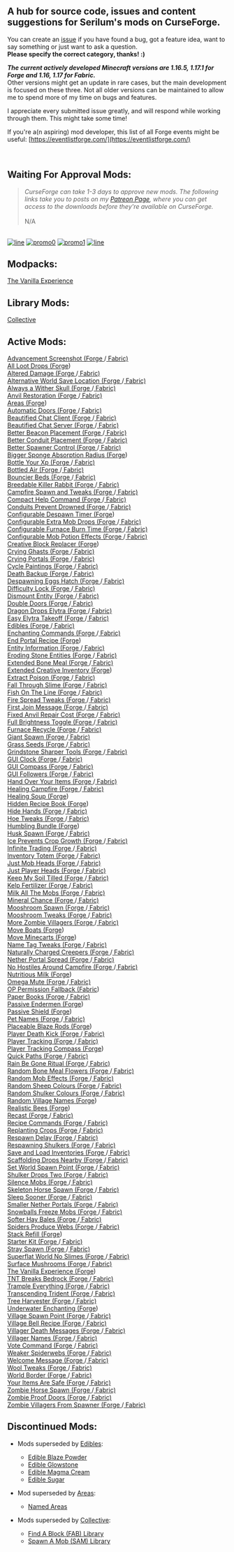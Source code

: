 ## A hub for source code, issues and content suggestions for Serilum's mods on CurseForge.
You can create an [issue](https://github.com/ricksouth/serilum-mc-mods/issues/new/choose) if you have found a bug, got a feature idea, want to say something or just want to ask a question.<br>**Please specify the correct category, thanks! :)**

**_The current actively developed Minecraft versions are 1.16.5, 1.17.1 for Forge and 1.16, 1.17 for Fabric._**\
Other versions might get an update in rare cases, but the main development is focused on these three. Not all older versions can be maintained to allow me to spend more of my time on bugs and features.

I appreciate every submitted issue greatly, and will respond while working through them. This might take some time!

If you're a(n aspiring) mod developer, this list of all Forge events might be useful: [https://eventlistforge.com/](https://eventlistforge.com/)

‎

## Waiting For Approval Mods:
> <em>CurseForge can take 1-3 days to approve new mods. The following links take you to posts on my [Patreon Page](https://patreon.com/ricksouth), where you can get access to the downloads before they're available on CurseForge.</em>\
\
N/A

 
‎\
[![line](https://github.com/ricksouth/serilum-mc-mods/raw/master/description/line.jpg)](#)
[![promo0](https://github.com/ricksouth/serilum-mc-mods/raw/master/description/BisectHosting/promo0.jpg)](https://bisecthosting.com/serilum)
[![promo1](https://github.com/ricksouth/serilum-mc-mods/raw/master/description/BisectHosting/promo1.jpg)](https://github.com/ricksouth/serilum-mc-mods/wiki/Dedicated-Minecraft-Server)
[![line](https://github.com/ricksouth/serilum-mc-mods/raw/master/description/Patreon/patrons.jpg)](#)



## Modpacks:
[The Vanilla Experience](https://curseforge.com/minecraft/modpacks/the-vanilla-experience)

## Library Mods:
[Collective](https://curseforge.com/minecraft/mc-mods/collective)

## Active Mods:
[Advancement Screenshot (Forge ](https://curseforge.com/minecraft/mc-mods/advancement-screenshot)/[ Fabric)](https://curseforge.com/minecraft/mc-mods/advancement-screenshot-fabric)\
[All Loot Drops (Forge](https://curseforge.com/minecraft/mc-mods/all-loot-drops))\
[Altered Damage (Forge ](https://curseforge.com/minecraft/mc-mods/altered-damage)/[ Fabric)](https://curseforge.com/minecraft/mc-mods/altered-damage-fabric)\
[Alternative World Save Location (Forge ](https://curseforge.com/minecraft/mc-mods/alternative-world-save-location)/[ Fabric)](https://curseforge.com/minecraft/mc-mods/alternative-world-save-location-fabric)\
[Always a Wither Skull (Forge ](https://curseforge.com/minecraft/mc-mods/always-a-wither-skull)/[ Fabric)](https://curseforge.com/minecraft/mc-mods/always-a-wither-skull-fabric)\
[Anvil Restoration (Forge ](https://curseforge.com/minecraft/mc-mods/anvil-restoration)/[ Fabric)](https://curseforge.com/minecraft/mc-mods/anvil-restoration-fabric)\
[Areas (Forge](https://curseforge.com/minecraft/mc-mods/areas))\
[Automatic Doors (Forge ](https://curseforge.com/minecraft/mc-mods/automatic-doors)/[ Fabric)](https://curseforge.com/minecraft/mc-mods/automatic-doors-fabric)\
[Beautified Chat Client (Forge ](https://curseforge.com/minecraft/mc-mods/beautified-chat-client)/[ Fabric)](https://curseforge.com/minecraft/mc-mods/beautified-chat-client-fabric)\
[Beautified Chat Server (Forge ](https://curseforge.com/minecraft/mc-mods/beautified-chat-server)/[ Fabric)](https://curseforge.com/minecraft/mc-mods/beautified-chat-server-fabric)\
[Better Beacon Placement (Forge ](https://curseforge.com/minecraft/mc-mods/better-beacon-placement)/[ Fabric)](https://curseforge.com/minecraft/mc-mods/better-beacon-placement-fabric)\
[Better Conduit Placement (Forge ](https://curseforge.com/minecraft/mc-mods/better-conduit-placement)/[ Fabric)](https://curseforge.com/minecraft/mc-mods/better-conduit-placement-fabric)\
[Better Spawner Control (Forge ](https://curseforge.com/minecraft/mc-mods/better-spawner-control)/[ Fabric)](https://curseforge.com/minecraft/mc-mods/better-spawner-control-fabric)\
[Bigger Sponge Absorption Radius (Forge](https://curseforge.com/minecraft/mc-mods/bigger-sponge-absorption-radius))\
[Bottle Your Xp (Forge ](https://curseforge.com/minecraft/mc-mods/bottle-your-xp)/[ Fabric)](https://curseforge.com/minecraft/mc-mods/bottle-your-xp-fabric)\
[Bottled Air (Forge ](https://curseforge.com/minecraft/mc-mods/bottled-air)/[ Fabric)](https://curseforge.com/minecraft/mc-mods/bottled-air-fabric)\
[Bouncier Beds (Forge ](https://curseforge.com/minecraft/mc-mods/bouncier-beds)/[ Fabric)](https://curseforge.com/minecraft/mc-mods/bouncier-beds-fabric)\
[Breedable Killer Rabbit (Forge ](https://curseforge.com/minecraft/mc-mods/breedable-killer-rabbit)/[ Fabric)](https://curseforge.com/minecraft/mc-mods/breedable-killer-rabbit-fabric)\
[Campfire Spawn and Tweaks (Forge ](https://curseforge.com/minecraft/mc-mods/campfire-spawn-and-tweaks)/[ Fabric)](https://curseforge.com/minecraft/mc-mods/campfire-spawn-and-tweaks-fabric)\
[Compact Help Command (Forge ](https://curseforge.com/minecraft/mc-mods/compact-help-command)/[ Fabric)](https://curseforge.com/minecraft/mc-mods/compact-help-command-fabric)\
[Conduits Prevent Drowned (Forge ](https://curseforge.com/minecraft/mc-mods/conduits-prevent-drowned)/[ Fabric)](https://curseforge.com/minecraft/mc-mods/conduits-prevent-drowned-fabric)\
[Configurable Despawn Timer (Forge](https://curseforge.com/minecraft/mc-mods/configurable-despawn-timer))\
[Configurable Extra Mob Drops (Forge ](https://curseforge.com/minecraft/mc-mods/configurable-extra-mob-drops)/[ Fabric)](https://curseforge.com/minecraft/mc-mods/configurable-extra-mob-drops-fabric)\
[Configurable Furnace Burn Time (Forge ](https://curseforge.com/minecraft/mc-mods/configurable-furnace-burn-time)/[ Fabric)](https://curseforge.com/minecraft/mc-mods/configurable-furnace-burn-time-fabric)\
[Configurable Mob Potion Effects (Forge ](https://curseforge.com/minecraft/mc-mods/configurable-mob-potion-effects)/[ Fabric)](https://curseforge.com/minecraft/mc-mods/configurable-mob-potion-effects-fabric)\
[Creative Block Replacer (Forge](https://curseforge.com/minecraft/mc-mods/creative-block-replacer))\
[Crying Ghasts (Forge ](https://curseforge.com/minecraft/mc-mods/crying-ghasts)/[ Fabric)](https://curseforge.com/minecraft/mc-mods/crying-ghasts-fabric)\
[Crying Portals (Forge ](https://curseforge.com/minecraft/mc-mods/crying-portals)/[ Fabric)](https://curseforge.com/minecraft/mc-mods/crying-portals-fabric)\
[Cycle Paintings (Forge ](https://curseforge.com/minecraft/mc-mods/cycle-paintings)/[ Fabric)](https://curseforge.com/minecraft/mc-mods/cycle-paintings-fabric)\
[Death Backup (Forge ](https://curseforge.com/minecraft/mc-mods/death-backup)/[ Fabric)](https://curseforge.com/minecraft/mc-mods/death-backup-fabric)\
[Despawning Eggs Hatch (Forge ](https://curseforge.com/minecraft/mc-mods/despawning-eggs-hatch)/[ Fabric)](https://curseforge.com/minecraft/mc-mods/despawning-eggs-hatch-fabric)\
[Difficulty Lock (Forge ](https://curseforge.com/minecraft/mc-mods/difficulty-lock)/[ Fabric)](https://curseforge.com/minecraft/mc-mods/difficulty-lock-fabric)\
[Dismount Entity (Forge ](https://curseforge.com/minecraft/mc-mods/dismount-entity)/[ Fabric)](https://curseforge.com/minecraft/mc-mods/dismount-entity-fabric)\
[Double Doors (Forge ](https://curseforge.com/minecraft/mc-mods/double-doors)/[ Fabric)](https://curseforge.com/minecraft/mc-mods/double-doors-fabric)\
[Dragon Drops Elytra (Forge ](https://curseforge.com/minecraft/mc-mods/dragon-drops-elytra)/[ Fabric)](https://curseforge.com/minecraft/mc-mods/dragon-drops-elytra-fabric)\
[Easy Elytra Takeoff (Forge ](https://curseforge.com/minecraft/mc-mods/easy-elytra-takeoff)/[ Fabric)](https://curseforge.com/minecraft/mc-mods/easy-elytra-takeoff-fabric)\
[Edibles (Forge ](https://curseforge.com/minecraft/mc-mods/edibles)/[ Fabric)](https://curseforge.com/minecraft/mc-mods/edibles-fabric)\
[Enchanting Commands (Forge ](https://curseforge.com/minecraft/mc-mods/enchanting-commands)/[ Fabric)](https://curseforge.com/minecraft/mc-mods/enchanting-commands-fabric)\
[End Portal Recipe (Forge](https://curseforge.com/minecraft/mc-mods/end-portal-recipe))\
[Entity Information (Forge ](https://curseforge.com/minecraft/mc-mods/entity-information)/[ Fabric)](https://curseforge.com/minecraft/mc-mods/entity-information-fabric)\
[Eroding Stone Entities (Forge ](https://curseforge.com/minecraft/mc-mods/eroding-stone-entities)/[ Fabric)](https://curseforge.com/minecraft/mc-mods/eroding-stone-entities-fabric)\
[Extended Bone Meal (Forge ](https://curseforge.com/minecraft/mc-mods/extended-bone-meal)/[ Fabric)](https://curseforge.com/minecraft/mc-mods/extended-bone-meal-fabric)\
[Extended Creative Inventory (Forge](https://curseforge.com/minecraft/mc-mods/extended-creative-inventory))\
[Extract Poison (Forge ](https://curseforge.com/minecraft/mc-mods/extract-poison)/[ Fabric)](https://curseforge.com/minecraft/mc-mods/extract-poison-fabric)\
[Fall Through Slime (Forge ](https://curseforge.com/minecraft/mc-mods/fall-through-slime)/[ Fabric)](https://curseforge.com/minecraft/mc-mods/fall-through-slime-fabric)\
[Fish On The Line (Forge ](https://curseforge.com/minecraft/mc-mods/fish-on-the-line)/[ Fabric)](https://curseforge.com/minecraft/mc-mods/fish-on-the-line-fabric)\
[Fire Spread Tweaks (Forge ](https://curseforge.com/minecraft/mc-mods/fire-spread-tweaks)/[ Fabric)](https://curseforge.com/minecraft/mc-mods/fire-spread-tweaks-fabric)\
[First Join Message (Forge ](https://curseforge.com/minecraft/mc-mods/first-join-message)/[ Fabric)](https://curseforge.com/minecraft/mc-mods/first-join-message-fabric)\
[Fixed Anvil Repair Cost (Forge ](https://curseforge.com/minecraft/mc-mods/fixed-anvil-repair-cost)/[ Fabric)](https://curseforge.com/minecraft/mc-mods/fixed-anvil-repair-cost-fabric)\
[Full Brightness Toggle (Forge ](https://curseforge.com/minecraft/mc-mods/full-brightness-toggle)/[ Fabric)](https://curseforge.com/minecraft/mc-mods/full-brightness-toggle-fabric)\
[Furnace Recycle (Forge ](https://curseforge.com/minecraft/mc-mods/furnace-recycle)/[ Fabric)](https://curseforge.com/minecraft/mc-mods/furnace-recycle-fabric)\
[Giant Spawn (Forge ](https://curseforge.com/minecraft/mc-mods/giant-spawn)/[ Fabric)](https://curseforge.com/minecraft/mc-mods/giant-spawn-fabric)\
[Grass Seeds (Forge ](https://curseforge.com/minecraft/mc-mods/grass-seeds)/[ Fabric)](https://curseforge.com/minecraft/mc-mods/grass-seeds-fabric)\
[Grindstone Sharper Tools (Forge ](https://curseforge.com/minecraft/mc-mods/grindstone-sharper-tools)/[ Fabric)](https://curseforge.com/minecraft/mc-mods/grindstone-sharper-tools-fabric)\
[GUI Clock (Forge ](https://curseforge.com/minecraft/mc-mods/gui-clock)/[ Fabric)](https://curseforge.com/minecraft/mc-mods/gui-clock-fabric-version)\
[GUI Compass (Forge ](https://curseforge.com/minecraft/mc-mods/gui-compass)/[ Fabric)](https://curseforge.com/minecraft/mc-mods/gui-compass-fabric-version)\
[GUI Followers (Forge ](https://curseforge.com/minecraft/mc-mods/gui-followers)/[ Fabric)](https://curseforge.com/minecraft/mc-mods/gui-followers-fabric)\
[Hand Over Your Items (Forge ](https://curseforge.com/minecraft/mc-mods/hand-over-your-items)/[ Fabric)](https://curseforge.com/minecraft/mc-mods/hand-over-your-items-fabric)\
[Healing Campfire (Forge ](https://curseforge.com/minecraft/mc-mods/healing-campfire)/[ Fabric)](https://curseforge.com/minecraft/mc-mods/healing-campfire-fabric)\
[Healing Soup (Forge](https://curseforge.com/minecraft/mc-mods/healing-soup))\
[Hidden Recipe Book (Forge](https://curseforge.com/minecraft/mc-mods/hidden-recipe-book))\
[Hide Hands (Forge ](https://curseforge.com/minecraft/mc-mods/hide-hands)/[ Fabric)](https://curseforge.com/minecraft/mc-mods/hide-hands-fabric)\
[Hoe Tweaks (Forge ](https://curseforge.com/minecraft/mc-mods/hoe-tweaks)/[ Fabric)](https://curseforge.com/minecraft/mc-mods/hoe-tweaks-fabric)\
[Humbling Bundle (Forge](https://curseforge.com/minecraft/mc-mods/humbling-bundle))\
[Husk Spawn (Forge ](https://curseforge.com/minecraft/mc-mods/husk-spawn)/[ Fabric)](https://curseforge.com/minecraft/mc-mods/husk-spawn-fabric)\
[Ice Prevents Crop Growth (Forge ](https://curseforge.com/minecraft/mc-mods/ice-prevents-crop-growth)/[ Fabric)](https://curseforge.com/minecraft/mc-mods/ice-prevents-crop-growth-fabric)\
[Infinite Trading (Forge ](https://curseforge.com/minecraft/mc-mods/infinite-trading)/[ Fabric)](https://curseforge.com/minecraft/mc-mods/infinite-trading-fabric)\
[Inventory Totem (Forge ](https://curseforge.com/minecraft/mc-mods/inventory-totem)/[ Fabric)](https://curseforge.com/minecraft/mc-mods/inventory-totem-fabric)\
[Just Mob Heads (Forge ](https://curseforge.com/minecraft/mc-mods/just-mob-heads)/[ Fabric)](https://curseforge.com/minecraft/mc-mods/just-mob-heads-fabric)\
[Just Player Heads (Forge ](https://curseforge.com/minecraft/mc-mods/just-player-heads)/[ Fabric)](https://curseforge.com/minecraft/mc-mods/just-player-heads-fabric)\
[Keep My Soil Tilled (Forge ](https://curseforge.com/minecraft/mc-mods/keep-my-soil-tilled)/[ Fabric)](https://curseforge.com/minecraft/mc-mods/keep-my-soil-tilled-fabric)\
[Kelp Fertilizer (Forge ](https://curseforge.com/minecraft/mc-mods/kelp-fertilizer)/[ Fabric)](https://curseforge.com/minecraft/mc-mods/kelp-fertilizer-fabric)\
[Milk All The Mobs (Forge ](https://curseforge.com/minecraft/mc-mods/milk-all-the-mobs)/[ Fabric)](https://curseforge.com/minecraft/mc-mods/milk-all-the-mobs-fabric)\
[Mineral Chance (Forge ](https://curseforge.com/minecraft/mc-mods/mineral-chance)/[ Fabric)](https://curseforge.com/minecraft/mc-mods/mineral-chance-fabric)\
[Mooshroom Spawn (Forge ](https://curseforge.com/minecraft/mc-mods/mooshroom-spawn)/[ Fabric)](https://curseforge.com/minecraft/mc-mods/mooshroom-spawn-fabric)\
[Mooshroom Tweaks (Forge ](https://curseforge.com/minecraft/mc-mods/mooshroom-tweaks)/[ Fabric)](https://curseforge.com/minecraft/mc-mods/mooshroom-tweaks-fabric)\
[More Zombie Villagers (Forge ](https://curseforge.com/minecraft/mc-mods/more-zombie-villagers)/[ Fabric)](https://curseforge.com/minecraft/mc-mods/more-zombie-villagers-fabric)\
[Move Boats (Forge](https://curseforge.com/minecraft/mc-mods/move-boats))\
[Move Minecarts (Forge](https://curseforge.com/minecraft/mc-mods/move-minecarts))\
[Name Tag Tweaks (Forge ](https://curseforge.com/minecraft/mc-mods/name-tag-tweaks)/[ Fabric)](https://curseforge.com/minecraft/mc-mods/name-tag-tweaks-fabric)\
[Naturally Charged Creepers (Forge ](https://curseforge.com/minecraft/mc-mods/naturally-charged-creepers)/[ Fabric)](https://curseforge.com/minecraft/mc-mods/naturally-charged-creepers-fabric)\
[Nether Portal Spread (Forge ](https://curseforge.com/minecraft/mc-mods/nether-portal-spread)/[ Fabric)](https://curseforge.com/minecraft/mc-mods/nether-portal-spread-fabric)\
[No Hostiles Around Campfire (Forge ](https://curseforge.com/minecraft/mc-mods/no-hostiles-around-campfire)/[ Fabric)](https://curseforge.com/minecraft/mc-mods/no-hostiles-around-campfire-fabric)\
[Nutritious Milk (Forge](https://curseforge.com/minecraft/mc-mods/nutritious-milk))\
[Omega Mute (Forge ](https://curseforge.com/minecraft/mc-mods/omega-mute)/[ Fabric)](https://curseforge.com/minecraft/mc-mods/omega-mute-fabric)\
[OP Permission Fallback (Fabric](https://curseforge.com/minecraft/mc-mods/op-permission-fallback-fabric))\
[Paper Books (Forge ](https://curseforge.com/minecraft/mc-mods/paper-books)/[ Fabric)](https://curseforge.com/minecraft/mc-mods/paper-books-fabric)\
[Passive Endermen (Forge](https://curseforge.com/minecraft/mc-mods/passive-endermen))\
[Passive Shield (Forge](https://curseforge.com/minecraft/mc-mods/passive-shield))\
[Pet Names (Forge ](https://curseforge.com/minecraft/mc-mods/pet-names)/[ Fabric)](https://curseforge.com/minecraft/mc-mods/pet-names-fabric)\
[Placeable Blaze Rods (Forge](https://curseforge.com/minecraft/mc-mods/placeable-blaze-rods))\
[Player Death Kick (Forge ](https://curseforge.com/minecraft/mc-mods/player-death-kick)/[ Fabric)](https://curseforge.com/minecraft/mc-mods/player-death-kick-fabric)\
[Player Tracking (Forge ](https://curseforge.com/minecraft/mc-mods/player-tracking)/[ Fabric)](https://curseforge.com/minecraft/mc-mods/player-tracking-fabric)\
[Player Tracking Compass (Forge](https://curseforge.com/minecraft/mc-mods/player-tracking-compass))\
[Quick Paths (Forge ](https://curseforge.com/minecraft/mc-mods/quick-paths)/[ Fabric)](https://curseforge.com/minecraft/mc-mods/quick-paths-fabric)\
[Rain Be Gone Ritual (Forge ](https://curseforge.com/minecraft/mc-mods/rain-be-gone-ritual)/[ Fabric)](https://curseforge.com/minecraft/mc-mods/rain-be-gone-ritual-fabric)\
[Random Bone Meal Flowers (Forge ](https://curseforge.com/minecraft/mc-mods/random-bone-meal-flowers)/[ Fabric)](https://curseforge.com/minecraft/mc-mods/random-bone-meal-flowers-fabric)\
[Random Mob Effects (Forge ](https://curseforge.com/minecraft/mc-mods/random-mob-effects)/[ Fabric)](https://curseforge.com/minecraft/mc-mods/random-mob-effects-fabric)\
[Random Sheep Colours (Forge ](https://curseforge.com/minecraft/mc-mods/random-sheep-colours)/[ Fabric)](https://curseforge.com/minecraft/mc-mods/random-sheep-colours-fabric)\
[Random Shulker Colours (Forge ](https://curseforge.com/minecraft/mc-mods/random-shulker-colours)/[ Fabric)](https://curseforge.com/minecraft/mc-mods/random-shulker-colours-fabric)\
[Random Village Names (Forge](https://curseforge.com/minecraft/mc-mods/random-village-names))\
[Realistic Bees (Forge](https://curseforge.com/minecraft/mc-mods/realistic-bees))\
[Recast (Forge ](https://curseforge.com/minecraft/mc-mods/recast)/[ Fabric)](https://curseforge.com/minecraft/mc-mods/recast-fabric)\
[Recipe Commands (Forge ](https://curseforge.com/minecraft/mc-mods/recipe-commands)/[ Fabric)](https://curseforge.com/minecraft/mc-mods/recipe-commands-fabric)\
[Replanting Crops (Forge ](https://curseforge.com/minecraft/mc-mods/replanting-crops)/[ Fabric)](https://curseforge.com/minecraft/mc-mods/replanting-crops-fabric)\
[Respawn Delay (Forge ](https://curseforge.com/minecraft/mc-mods/respawn-delay)/[ Fabric)](https://curseforge.com/minecraft/mc-mods/respawn-delay-fabric)\
[Respawning Shulkers (Forge ](https://curseforge.com/minecraft/mc-mods/respawning-shulkers)/[ Fabric)](https://curseforge.com/minecraft/mc-mods/respawning-shulkers-fabric)\
[Save and Load Inventories (Forge ](https://curseforge.com/minecraft/mc-mods/save-and-load-inventories)/[ Fabric)](https://curseforge.com/minecraft/mc-mods/save-and-load-inventories-fabric)\
[Scaffolding Drops Nearby (Forge ](https://curseforge.com/minecraft/mc-mods/scaffolding-drops-nearby)/[ Fabric)](https://curseforge.com/minecraft/mc-mods/scaffolding-drops-nearby-fabric)\
[Set World Spawn Point (Forge ](https://curseforge.com/minecraft/mc-mods/set-world-spawn-point)/[ Fabric)](https://curseforge.com/minecraft/mc-mods/set-world-spawn-point-fabric)\
[Shulker Drops Two (Forge ](https://curseforge.com/minecraft/mc-mods/shulker-drops-two)/[ Fabric)](https://curseforge.com/minecraft/mc-mods/shulker-drops-two-fabric)\
[Silence Mobs (Forge ](https://curseforge.com/minecraft/mc-mods/silence-mobs)/[ Fabric)](https://curseforge.com/minecraft/mc-mods/silence-mobs-fabric)\
[Skeleton Horse Spawn (Forge ](https://curseforge.com/minecraft/mc-mods/skeleton-horse-spawn)/[ Fabric)](https://curseforge.com/minecraft/mc-mods/skeleton-horse-spawn-fabric)\
[Sleep Sooner (Forge ](https://curseforge.com/minecraft/mc-mods/sleep-sooner)/[ Fabric)](https://curseforge.com/minecraft/mc-mods/sleep-sooner-fabric)\
[Smaller Nether Portals (Forge ](https://curseforge.com/minecraft/mc-mods/smaller-nether-portals)/[ Fabric)](https://curseforge.com/minecraft/mc-mods/smaller-nether-portals-fabric)\
[Snowballs Freeze Mobs (Forge ](https://curseforge.com/minecraft/mc-mods/snowballs-freeze-mobs)/[ Fabric)](https://curseforge.com/minecraft/mc-mods/snowballs-freeze-mobs-fabric)\
[Softer Hay Bales (Forge ](https://curseforge.com/minecraft/mc-mods/softer-hay-bales)/[ Fabric)](https://curseforge.com/minecraft/mc-mods/softer-hay-bales-fabric)\
[Spiders Produce Webs (Forge ](https://curseforge.com/minecraft/mc-mods/spiders-produce-webs)/[ Fabric)](https://curseforge.com/minecraft/mc-mods/spiders-produce-webs-fabric)\
[Stack Refill (Forge](https://curseforge.com/minecraft/mc-mods/stack-refill))\
[Starter Kit (Forge ](https://curseforge.com/minecraft/mc-mods/starter-kit)/[ Fabric)](https://curseforge.com/minecraft/mc-mods/starter-kit-fabric)\
[Stray Spawn (Forge ](https://curseforge.com/minecraft/mc-mods/stray-spawn)/[ Fabric)](https://curseforge.com/minecraft/mc-mods/stray-spawn-fabric)\
[Superflat World No Slimes (Forge ](https://curseforge.com/minecraft/mc-mods/superflat-world-no-slimes)/[ Fabric)](https://curseforge.com/minecraft/mc-mods/superflat-world-no-slimes-fabric)\
[Surface Mushrooms (Forge ](https://curseforge.com/minecraft/mc-mods/surface-mushrooms)/[ Fabric)](https://curseforge.com/minecraft/mc-mods/surface-mushrooms-fabric)\
[The Vanilla Experience (Forge](https://curseforge.com/minecraft/mc-mods/the-vanilla-experience))\
[TNT Breaks Bedrock (Forge ](https://curseforge.com/minecraft/mc-mods/tnt-breaks-bedrock)/[ Fabric)](https://curseforge.com/minecraft/mc-mods/tnt-breaks-bedrock-fabric)\
[Trample Everything (Forge ](https://curseforge.com/minecraft/mc-mods/trample-everything)/[ Fabric)](https://curseforge.com/minecraft/mc-mods/trample-everything-fabric)\
[Transcending Trident (Forge ](https://curseforge.com/minecraft/mc-mods/transcending-trident)/[ Fabric)](https://curseforge.com/minecraft/mc-mods/transcending-trident-fabric)\
[Tree Harvester (Forge ](https://curseforge.com/minecraft/mc-mods/tree-harvester)/[ Fabric)](https://curseforge.com/minecraft/mc-mods/tree-harvester-fabric)\
[Underwater Enchanting (Forge](https://curseforge.com/minecraft/mc-mods/underwater-enchanting))\
[Village Spawn Point (Forge ](https://curseforge.com/minecraft/mc-mods/village-spawn-point)/[ Fabric)](https://curseforge.com/minecraft/mc-mods/village-spawn-point-fabric)\
[Village Bell Recipe (Forge ](https://curseforge.com/minecraft/mc-mods/village-bell-recipe)/[ Fabric)](https://curseforge.com/minecraft/mc-mods/village-bell-recipe-fabric)\
[Villager Death Messages (Forge ](https://curseforge.com/minecraft/mc-mods/villager-death-messages)/[ Fabric)](https://curseforge.com/minecraft/mc-mods/villager-death-messages-fabric)\
[Villager Names (Forge ](https://curseforge.com/minecraft/mc-mods/villager-names)/[ Fabric)](https://curseforge.com/minecraft/mc-mods/villager-names-fabric-version)\
[Vote Command (Forge ](https://curseforge.com/minecraft/mc-mods/vote-command)/[ Fabric)](https://curseforge.com/minecraft/mc-mods/vote-command-fabric)\
[Weaker Spiderwebs (Forge ](https://curseforge.com/minecraft/mc-mods/weaker-spiderwebs)/[ Fabric)](https://curseforge.com/minecraft/mc-mods/weaker-spiderwebs-fabric)\
[Welcome Message (Forge ](https://curseforge.com/minecraft/mc-mods/welcome-message)/[ Fabric)](https://curseforge.com/minecraft/mc-mods/welcome-message-fabric)\
[Wool Tweaks (Forge ](https://curseforge.com/minecraft/mc-mods/wool-tweaks)/[ Fabric)](https://curseforge.com/minecraft/mc-mods/wool-tweaks-fabric)\
[World Border (Forge ](https://curseforge.com/minecraft/mc-mods/world-border)/[ Fabric)](https://curseforge.com/minecraft/mc-mods/world-border-fabric)\
[Your Items Are Safe (Forge ](https://curseforge.com/minecraft/mc-mods/your-items-are-safe)/[ Fabric)](https://curseforge.com/minecraft/mc-mods/your-items-are-safe-fabric)\
[Zombie Horse Spawn (Forge ](https://curseforge.com/minecraft/mc-mods/zombie-horse-spawn)/[ Fabric)](https://curseforge.com/minecraft/mc-mods/zombie-horse-spawn-fabric)\
[Zombie Proof Doors (Forge ](https://curseforge.com/minecraft/mc-mods/zombie-proof-doors)/[ Fabric)](https://curseforge.com/minecraft/mc-mods/zombie-proof-doors-fabric)\
[Zombie Villagers From Spawner (Forge ](https://curseforge.com/minecraft/mc-mods/zombie-villagers-from-spawner/)/[ Fabric)](https://curseforge.com/minecraft/mc-mods/zombie-villagers-from-spawner-fabric)

## Discontinued Mods:
- Mods superseded by [Edibles](https://curseforge.com/minecraft/mc-mods/edibles):
  - [Edible Blaze Powder](https://curseforge.com/minecraft/mc-mods/edible-blaze-powder)
  - [Edible Glowstone](https://curseforge.com/minecraft/mc-mods/edible-glowstone)
  - [Edible Magma Cream](https://curseforge.com/minecraft/mc-mods/edible-magma-cream)
  - [Edible Sugar](https://curseforge.com/minecraft/mc-mods/edible-sugar)

- Mod superseded by [Areas](https://curseforge.com/minecraft/mc-mods/areas):
  - [Named Areas](https://curseforge.com/minecraft/mc-mods/named-areas)

- Mods superseded by [Collective](https://curseforge.com/minecraft/mc-mods/collective):
  - [Find A Block (FAB) Library](https://curseforge.com/minecraft/mc-mods/fab-library)
  - [Spawn A Mob (SAM) Library](https://curseforge.com/minecraft/mc-mods/sam-library)

